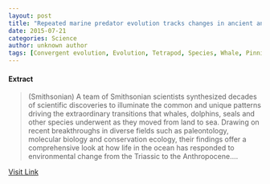 ```yaml
---
layout: post
title: "Repeated marine predator evolution tracks changes in ancient and Anthropocene oceans"
date: 2015-07-21
categories: Science
author: unknown author
tags: [Convergent evolution, Evolution, Tetrapod, Species, Whale, Pinniped, Extinction, Reptile, Nature, Biology, Organisms]
---
```





#### Extract
>(Smithsonian) A team of Smithsonian scientists synthesized decades of scientific discoveries to illuminate the common and unique patterns driving the extraordinary transitions that whales, dolphins, seals and other species underwent as they moved from land to sea. Drawing on recent breakthroughs in diverse fields such as paleontology, molecular biology and conservation ecology, their findings offer a comprehensive look at how life in the ocean has responded to environmental change from the Triassic to the Anthropocene....



[Visit Link](http://www.eurekalert.org/pub_releases/2015-04/s-rmp041315.php)


